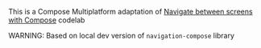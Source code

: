 This is a Compose Multiplatform adaptation of [Navigate between screens with Compose](https://developer.android.com/codelabs/basic-android-kotlin-compose-navigation) codelab

WARNING: Based on local dev version of `navigation-compose` library

